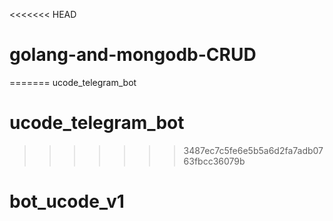 <<<<<<< HEAD
# golang-and-mongodb-CRUD
=======
ucode_telegram_bot
# ucode_telegram_bot
>>>>>>> 3487ec7c5fe6e5b5a6d2fa7adb0763fbcc36079b
# bot_ucode_v1

